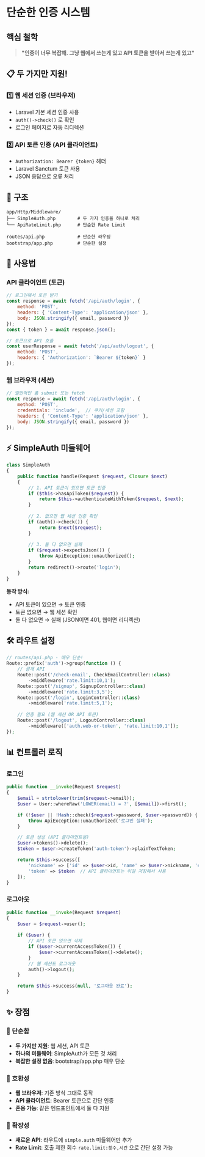 # 단순한 인증 시스템

## 핵심 철학
> **"인증이 너무 복잡해. 그냥 웹에서 쓰는게 있고 API 토큰을 받아서 쓰는게 있고"**

## 📋 두 가지만 지원!

### 1️⃣ 웹 세션 인증 (브라우저)
- Laravel 기본 세션 인증 사용
- `auth()->check()` 로 확인
- 로그인 페이지로 자동 리디렉션

### 2️⃣ API 토큰 인증 (API 클라이언트)
- `Authorization: Bearer {token}` 헤더
- Laravel Sanctum 토큰 사용
- JSON 응답으로 오류 처리

## 🔧 구조

```
app/Http/Middleware/
├── SimpleAuth.php        # 두 가지 인증을 하나로 처리
└── ApiRateLimit.php      # 단순한 Rate Limit

routes/api.php            # 단순한 라우팅
bootstrap/app.php         # 단순한 설정
```

## 🚀 사용법

### API 클라이언트 (토큰)
```javascript
// 로그인해서 토큰 받기
const response = await fetch('/api/auth/login', {
    method: 'POST',
    headers: { 'Content-Type': 'application/json' },
    body: JSON.stringify({ email, password })
});
const { token } = await response.json();

// 토큰으로 API 호출
const userResponse = await fetch('/api/auth/logout', {
    method: 'POST',
    headers: { 'Authorization': `Bearer ${token}` }
});
```

### 웹 브라우저 (세션)
```javascript
// 일반적인 폼 submit 또는 fetch
const response = await fetch('/api/auth/login', {
    method: 'POST',
    credentials: 'include',  // 쿠키/세션 포함
    headers: { 'Content-Type': 'application/json' },
    body: JSON.stringify({ email, password })
});
```

## ⚡ SimpleAuth 미들웨어

```php
class SimpleAuth
{
    public function handle(Request $request, Closure $next)
    {
        // 1. API 토큰이 있으면 토큰 인증
        if ($this->hasApiToken($request)) {
            return $this->authenticateWithToken($request, $next);
        }
        
        // 2. 없으면 웹 세션 인증 확인
        if (auth()->check()) {
            return $next($request);
        }
        
        // 3. 둘 다 없으면 실패
        if ($request->expectsJson()) {
            throw ApiException::unauthorized();
        }
        return redirect()->route('login');
    }
}
```

**동작 방식:**
- API 토큰이 있으면 → 토큰 인증
- 토큰 없으면 → 웹 세션 확인
- 둘 다 없으면 → 실패 (JSON이면 401, 웹이면 리디렉션)

## 🛠️ 라우트 설정

```php
// routes/api.php - 매우 단순!
Route::prefix('auth')->group(function () {
    // 공개 API
    Route::post('/check-email', CheckEmailController::class)
        ->middleware('rate.limit:10,1');
    Route::post('/signup', SignupController::class)
        ->middleware('rate.limit:3,5');
    Route::post('/login', LoginController::class)
        ->middleware('rate.limit:5,1');
    
    // 인증 필요 (웹 세션 OR API 토큰)
    Route::post('/logout', LogoutController::class)
        ->middleware(['auth.web-or-token', 'rate.limit:10,1']);
});
```

## 📊 컨트롤러 로직

### 로그인
```php
public function __invoke(Request $request)
{
    $email = strtolower(trim($request->email));
    $user = User::whereRaw('LOWER(email) = ?', [$email])->first();

    if (!$user || !Hash::check($request->password, $user->password)) {
        throw ApiException::unauthorized('로그인 실패');
    }

    // 토큰 생성 (API 클라이언트용)
    $user->tokens()->delete();
    $token = $user->createToken('auth-token')->plainTextToken;

    return $this->success([
        'nickname' => ['id' => $user->id, 'name' => $user->nickname, 'email' => $user->email],
        'token' => $token  // API 클라이언트는 이걸 저장해서 사용
    ]);
}
```

### 로그아웃
```php
public function __invoke(Request $request)
{
    $user = $request->user();
    
    if ($user) {
        // API 토큰 있으면 삭제
        if ($user->currentAccessToken()) {
            $user->currentAccessToken()->delete();
        }
        // 웹 세션도 로그아웃
        auth()->logout();
    }

    return $this->success(null, '로그아웃 완료');
}
```

## ✨ 장점

### 🎯 단순함
- **두 가지만 지원**: 웹 세션, API 토큰
- **하나의 미들웨어**: SimpleAuth가 모든 것 처리
- **복잡한 설정 없음**: bootstrap/app.php 매우 단순

### 🔄 호환성
- **웹 브라우저**: 기존 방식 그대로 동작
- **API 클라이언트**: Bearer 토큰으로 간단 인증
- **혼용 가능**: 같은 엔드포인트에서 둘 다 지원

### 🚀 확장성
- **새로운 API**: 라우트에 `simple.auth` 미들웨어만 추가
- **Rate Limit**: 호출 제한 회수 `rate.limit:횟수,시간` 으로 간단 설정 가능
